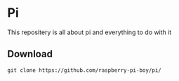 # Pi
This repositery is all about pi and everything to do with it
 
## Download
    git clone https://github.com/raspberry-pi-boy/pi/
